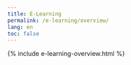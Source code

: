 ```yaml
---
title: E-Learning
permalink: /e-learning/overview/
lang: en
toc: false
---
```


{% include e-learning-overview.html %}
